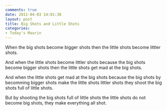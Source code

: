 ```yaml
---
comments: true
date: 2011-04-03 14:01:38
layout: post
title: Big Shots and Little Shots
categories:
- Today's Maurin
---
```


When the big shots
become bigger shots
then the little shots
become littler shots.

And when the little shots
become littler shots
because the big shots
become bigger shots
then the little shots
get mad at the big shots.

And when the little shots
get mad at the big shots
because the big shots
by becomming bigger shots
make the little shots
littler shots
they shoot the big shots
full of little shots.

But by shooting the big shots
full of little shots
the little shots
do not become big shots,
they make everything all shot.

